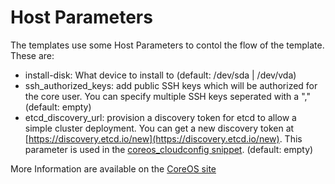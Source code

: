 # Host Parameters

The templates use some Host Parameters to contol the flow of the template. These are:

* install-disk: What device to install to (default: /dev/sda | /dev/vda)
* ssh_authorized_keys: add public SSH keys which will be authorized for the core user. You can specify multiple SSH keys seperated with a "," (default: empty)
* etcd_discovery_url: provision a discovery token for etcd to allow a simple cluster deployment. You can get a new discovery token at [https://discovery.etcd.io/new](https://discovery.etcd.io/new). This parameter is used in the [coreos_cloudconfig snippet](https://github.com/theforeman/community-templates/blob/master/snippets/coreos_cloudconfig.erb). (default: empty)

More Information are available on the [CoreOS site](https://coreos.com/docs/cluster-management/setup/cloudinit-cloud-config)
